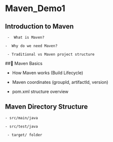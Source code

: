 # Maven_Demo1

## Introduction to Maven
     -  What is Maven?

    -  Why do we need Maven?

     - Traditional vs Maven project structure

##🔹 Maven Basics
  - How Maven works (Build Lifecycle)

  - Maven coordinates (groupId, artifactId, version)
  - pom.xml structure overview
## Maven Directory Structure
    - src/main/java

    - src/test/java

     - target/ folder
   
